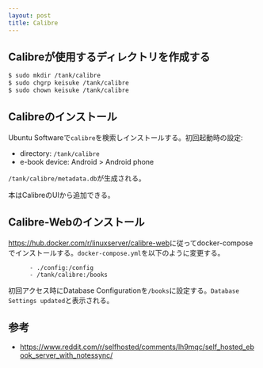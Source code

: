 ```yaml
---
layout: post
title: Calibre
---
```


## Calibreが使用するディレクトリを作成する

```sh
$ sudo mkdir /tank/calibre
$ sudo chgrp keisuke /tank/calibre
$ sudo chown keisuke /tank/calibre
```

## Calibreのインストール

Ubuntu Softwareで`calibre`を検索しインストールする。初回起動時の設定:

* directory: `/tank/calibre`
* e-book device: Android > Android phone

`/tank/calibre/metadata.db`が生成される。

本はCalibreのUIから追加できる。

## Calibre-Webのインストール

<https://hub.docker.com/r/linuxserver/calibre-web>に従ってdocker-composeでインストールする。`docker-compose.yml`を以下のように変更する。

```
      - ./config:/config
      - /tank/calibre:/books
```

初回アクセス時にDatabase Configurationを`/books`に設定する。`Database Settings updated`と表示される。

## 参考

* <https://www.reddit.com/r/selfhosted/comments/lh9mqc/self_hosted_ebook_server_with_notessync/>
